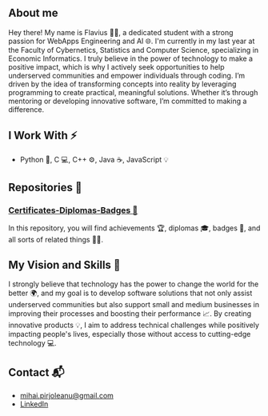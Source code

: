 
## About me 

Hey there! My name is Flavius 👨‍💻, a dedicated student with a strong passion for WebApps Engineering and AI 🌐. I'm currently in my last year at the Faculty of Cybernetics, Statistics and Computer Science, specializing in Economic Informatics. I truly believe in the power of technology to make a positive impact, which is why I actively seek opportunities to help underserved communities and empower individuals through coding. I’m driven by the idea of transforming concepts into reality by leveraging programming to create practical, meaningful solutions. Whether it’s through mentoring or developing innovative software, I’m committed to making a difference.

## I Work With ⚡

- Python 🐍, C 💻, C++ ⚙️, Java ☕, JavaScript 💡

## Repositories 🚀

### [Certificates-Diplomas-Badges 🔧](https://github.com/FlaviusBanned/Certificates-Diplomas-Badges)

In this repository, you will find achievements 🏆, diplomas 🎓, badges 🥇, and all sorts of related things 📜✨.

## My Vision and Skills 🌱

I strongly believe that technology has the power to change the world for the better 🌍, and my goal is to develop software solutions that not only assist underserved communities but also support small and medium businesses in improving their processes and boosting their performance 📈. By creating innovative products 💡, I aim to address technical challenges while positively impacting people's lives, especially those without access to cutting-edge technology 💻.

## Contact 📬
- [mihai.pirjoleanu@gmail.com](mailto:mihai.pirjoleanu@gmail.com)
- [LinkedIn](https://www.linkedin.com/in/mihai-flavius-pirjoleanu-51410430a/)
